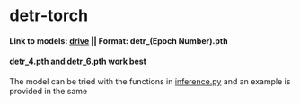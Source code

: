 # detr-torch
#### Link to models: [drive](https://drive.google.com/drive/folders/1XRVdKGgSOV-3DWli5yGcd51OUwJXDD8q?usp=sharing) || Format: detr_(Epoch Number).pth
#### detr_4.pth and detr_6.pth work best
The model can be tried with the functions in [inference.py](https://github.com/gittygupta/detr-torch/edit/main/inference.py) and an example is provided in the same
